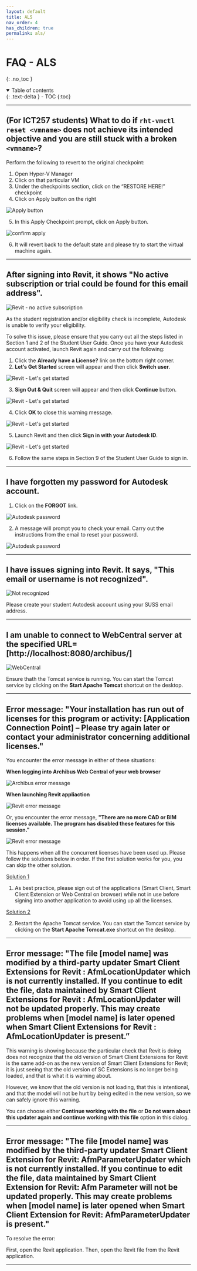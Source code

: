 ```yaml
---
layout: default
title: ALS
nav_order: 4
has_children: true
permalink: als/
---
```


# FAQ - ALS
{: .no_toc }

<details open markdown="block">
  <summary>
    Table of contents
  </summary>
  {: .text-delta }
- TOC
{:toc}
</details>

---

## (For ICT257 students) What to do if `rht-vmctl reset <vmname>` does not achieve its intended objective and you are still stuck with a broken `<vmname>`?

Perform the following to revert to the original checkpoint:
1. Open Hyper-V Manager
2. Click on that particular VM
3. Under the checkpoints section, click on the “RESTORE HERE!” checkpoint
4. Click on Apply button on the right
  
![Apply button](images/als-vm-apply.jpg)

5. In this Apply Checkpoint prompt, click on Apply button.
   
![confirm apply](images/als-vm-apply1.jpg)

6. It will revert back to the default state and please try to start the virtual machine again.

---

## After signing into Revit, it shows "No active subscription or trial could be found for this email address".

![Revit - no active subscription](images/revit1.png)

As the student registration and/or eligibility check is incomplete, Autodesk is unable to verify your eligibility.

To solve this issue, please ensure that you carry out all the steps listed in Section 1 and 2 of the Student User Guide.
Once you have your Autodesk account activated, launch Revit again and carry out the following:

1. Click the **Already have a License?** link on the bottom right corner.
2. **Let’s Get Started** screen will appear and then click **Switch user**.

  ![Revit - Let's get started](images/revit2.png)

3. **Sign Out & Quit** screen will appear and then click **Continue** button.

  ![Revit - Let's get started](images/revit3.png)

4. Click **OK** to close this warning message.

  ![Revit - Let's get started](images/revit4.png)

5. Launch Revit and then click **Sign in with your Autodesk ID**.

  ![Revit - Let's get started](images/revit5.png)

6. Follow the same steps in Section 9 of the Student User Guide to sign in.

---

## I have forgotten my password for Autodesk account.

1. Click on the **FORGOT** link.

  ![Autodesk password](images/autodesk1.png)

2. A message will prompt you to check your email. Carry out the instructions from the email to reset your password.

  ![Autodesk password](images/autodesk2.png)

---

## I have issues signing into Revit. It says, "This email or username is not recognized".

![Not recognized](images/revit-not-recognised.png)

Please create your student Autodesk account using your SUSS email address.

---

## I am unable to connect to WebCentral server at the specified URL=[http://localhost:8080/archibus/]

![WebCentral](images/webcentral.png)

Ensure thath the Tomcat service is running. You can start the Tomcat service by clicking on the **Start Apache Tomcat** shortcut on the desktop.

---

## Error message: "Your installation has run out of licenses for this program or activity: [Application Connection Point] – Please try again later or contact your administrator concerning additional licenses."

You encounter the error message in either of these situations:

**When logging into Archibus Web Central of your web browser**

![Archibus error message](images/archibus-error.png)

**When launching Revit appliaction**

![Revit error message](images/revit-error.png)

Or, you encounter the error message, **"There are no more CAD or BIM licenses available. The program has disabled these features for this session."**

![Revit error message](images/no-more-cad.png)


This happens when all the concurrent licenses have been used up. 
Please follow the solutions below in order. If the first solution works for you, you can skip the other solution.

<u>Solution 1</u>
1. As best practice, please sign out of the applications (Smart Client, Smart Client Extension or Web Central on browser) while not in use before signing into another application to avoid using up all the licenses.

<u>Solution 2</u>

2. Restart the Apache Tomcat service. You can start the Tomcat service by clicking on the **Start Apache Tomcat.exe** shortcut on the desktop.

---

## Error message: "The file [model name] was modified by a third-party updater Smart Client Extensions for Revit : AfmLocationUpdater which is not currently installed. If you continue to edit the file, data maintained by Smart Client Extensions for Revit : AfmLocationUpdater will not be updated properly. This may create problems when [model name] is later opened when Smart Client Extensions for Revit : AfmLocationUpdater is present.”

This warning is showing because the particular check that Revit is doing does not recognize that the old version of Smart Client Extensions for Revit is the same add-on as the new version of Smart Client Extensions for Revit; it is just seeing that the old version of SC Extensions is no longer being loaded, and that is what it is warning about.  

However, we know that the old version is not loading, that this is intentional, and that the model will not be hurt by being edited in the new version, so we can safely ignore this warning. 

You can choose either **Continue working with the file** or **Do not warn about this updater again and continue working with this file** option in this dialog.

---

## Error message: "The file [model name] was modified by the third-party updater Smart Client Extension for Revit: AfmParameterUpdater which is not currently installed. If you continue to edit the file, data maintained by Smart Client Extension for Revit: Afm Parameter will not be updated properly. This may create problems when [model name] is later opened when Smart Client Extension for Revit: AfmParameterUpdater is present."

To resolve the error:

First, open the Revit application. Then, open the Revit file from the Revit application.

---
